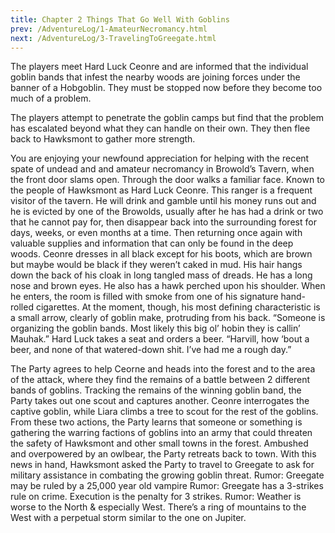 ```yaml
---
title: Chapter 2 Things That Go Well With Goblins
prev: /AdventureLog/1-AmateurNecromancy.html
next: /AdventureLog/3-TravelingToGreegate.html
---
```


The players meet Hard Luck Ceonre and are informed that the individual goblin bands that infest the nearby woods are joining forces under the banner of a Hobgoblin. They must be stopped now before they become too much of a problem.

The players attempt to penetrate the goblin camps but find that the problem has escalated beyond what they can handle on their own. They then flee back to Hawksmont to gather more strength.

You are enjoying your newfound appreciation for helping with the recent spate of undead and and amateur necromancy in Browold’s Tavern, when the front door slams open. Through the door walks a familiar face. Known to the people of Hawksmont as Hard Luck Ceonre. This ranger is a frequent visitor of the tavern. He will drink and gamble until his money runs out and he is evicted by one of the Browolds, usually after he has had a drink or two that he cannot pay for, then disappear back into the surrounding forest for days, weeks, or even months at a time. Then returning once again with valuable supplies and information that can only be found in the deep woods. Ceonre dresses in all black except for his boots, which are brown but maybe would be black if they weren’t caked in mud. His hair hangs down the back of his cloak in long tangled mass of dreads. He has a long nose and brown eyes. He also has a hawk perched upon his shoulder. When he enters, the room is filled with smoke from one of his signature hand-rolled cigarettes. At the moment, though, his most defining characteristic is a small arrow, clearly of goblin make, protruding from his back.
“Someone is organizing the goblin bands. Most likely this big ol’ hobin they is callin’ Mauhak.”
Hard Luck takes a seat and orders a beer.
“Harvill, how ‘bout a beer, and none of that watered-down shit. I’ve had me a rough day.”

The Party agrees to help Ceorne and heads into the forest and to the area of the attack, where they find the remains of a battle between 2 different bands of goblins. Tracking the remains of the winning goblin band, the Party takes out one scout and captures another.
Ceonre interrogates the captive goblin, while Liara climbs a tree to scout for the rest of the goblins. From these two actions, the Party learns that someone or something is gathering the warring factions of goblins into an army that could threaten the safety of Hawksmont and other small towns in the forest.
Ambushed and overpowered by an owlbear, the Party retreats back to town. With this news in hand, Hawksmont asked the Party to travel to Greegate to ask for military assistance in combating the growing goblin threat.
Rumor: Greegate may be ruled by a 25,000 year old vampire
Rumor: Greegate has a 3-strikes rule on crime.  Execution is the penalty for 3 strikes.
Rumor: Weather is worse to the North & especially West.  There’s a ring of mountains to the West with a perpetual storm similar to the one on Jupiter.
